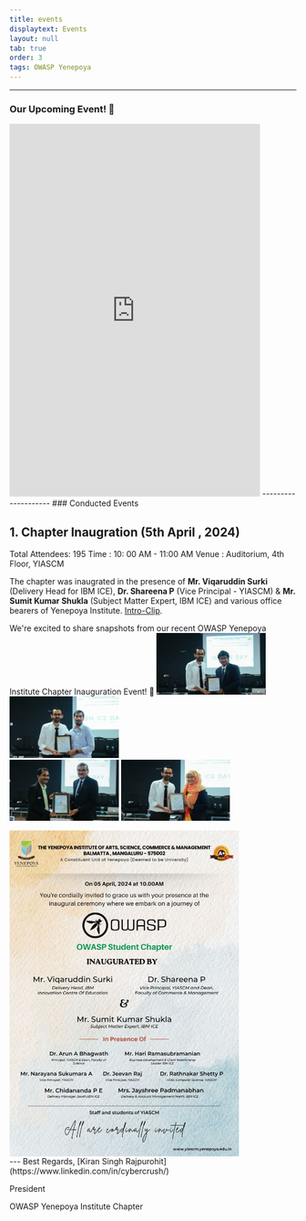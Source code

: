 ```yaml
---
title: events
displaytext: Events
layout: null
tab: true
order: 3
tags: OWASP Yenepoya
---
```

--------------------------
### Our Upcoming Event! 🌟
<iframe src="https://docs.google.com/forms/d/e/1FAIpQLSdzqfFuDgylj9Lq_hiCvwXmNZDFJUMRGuuC3-rwV2h9kXPHKw/viewform?embedded=true" width="440" height="653" frameborder="0" marginheight="0" marginwidth="0">Loading…</iframe>
--------------------
### Conducted Events 

## 1. Chapter Inaugration (5th April , 2024) 

Total Attendees: 195
Time : 10: 00 AM - 11:00 AM
Venue : Auditorium, 4th Floor, YIASCM

The chapter was inaugrated in the presence of **Mr. Viqaruddin Surki** (Delivery Head for IBM ICE), **Dr. Shareena P** (Vice Principal - YIASCM) & **Mr. Sumit Kumar Shukla** (Subject Matter Expert, IBM ICE) and various office bearers of Yenepoya Institute. [Intro-Clip](https://www.linkedin.com/posts/cybercrush_highlights-owasp-yenepoya-institute-chapter-activity-7183012166260649986-rk-I?utm_source=share&utm_medium=member_desktop).

We're excited to share snapshots from our recent OWASP Yenepoya Institute Chapter Inauguration Event! 🚀
<img src="./assets/images/ig1.jpg" style="width: calc(40% - 10px);">
<img src="./assets/images/ig2.jpg" style="width: calc(40% - 10px);">
<br>
<img src="./assets/images/ig3.jpg" style="width: calc(40% - 10px);">
<img src="./assets/images/ig4.jpg" style="width: calc(40% - 10px);">

<div style="display: flex; justify-content: space-between;">
  <img src="./assets/images/poster.jpg" style="width: 80%; margin-right: 10%;">
 </div>
---
Best Regards,
[Kiran Singh Rajpurohit](https://www.linkedin.com/in/cybercrush/)

President 

OWASP Yenepoya Institute Chapter

 
 

